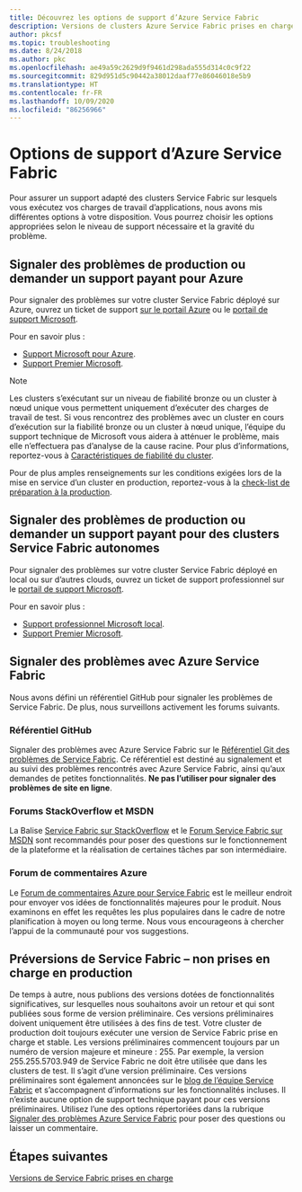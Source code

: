 ```yaml
---
title: Découvrez les options de support d’Azure Service Fabric
description: Versions de clusters Azure Service Fabric prises en charge et liens pour soumettre des tickets de support
author: pkcsf
ms.topic: troubleshooting
ms.date: 8/24/2018
ms.author: pkc
ms.openlocfilehash: ae49a59c2629d9f9461d298ada555d314c0c9f22
ms.sourcegitcommit: 829d951d5c90442a38012daaf77e86046018e5b9
ms.translationtype: HT
ms.contentlocale: fr-FR
ms.lasthandoff: 10/09/2020
ms.locfileid: "86256966"
---
```

# <a name="azure-service-fabric-support-options"></a>Options de support d’Azure Service Fabric

Pour assurer un support adapté des clusters Service Fabric sur lesquels vous exécutez vos charges de travail d’applications, nous avons mis différentes options à votre disposition. Vous pourrez choisir les options appropriées selon le niveau de support nécessaire et la gravité du problème. 

## <a name="report-production-issues-or-request-paid-support-for-azure"></a>Signaler des problèmes de production ou demander un support payant pour Azure

Pour signaler des problèmes sur votre cluster Service Fabric déployé sur Azure, ouvrez un ticket de support [sur le portail Azure](https://ms.portal.azure.com/#blade/Microsoft_Azure_Support/HelpAndSupportBlade/overview) ou le [portail de support Microsoft](https://support.microsoft.com/oas/default.aspx?prid=16146).

Pour en savoir plus :
 
- [Support Microsoft pour Azure](https://azure.microsoft.com/support/plans/?b=16.44).
- [Support Premier Microsoft](https://support.microsoft.com/en-us/premier).

> [!Note]
> Les clusters s’exécutant sur un niveau de fiabilité bronze ou un cluster à nœud unique vous permettent uniquement d’exécuter des charges de travail de test. Si vous rencontrez des problèmes avec un cluster en cours d’exécution sur la fiabilité bronze ou un cluster à nœud unique, l’équipe du support technique de Microsoft vous aidera à atténuer le problème, mais elle n’effectuera pas d’analyse de la cause racine. Pour plus d’informations, reportez-vous à [Caractéristiques de fiabilité du cluster](./service-fabric-cluster-capacity.md#reliability-characteristics-of-the-cluster).
>
> Pour de plus amples renseignements sur les conditions exigées lors de la mise en service d’un cluster en production, reportez-vous à la [check-list de préparation à la production](./service-fabric-production-readiness-checklist.md).

<a id="getlivesitesupportonprem"></a>

## <a name="report-production-issues-or-request-paid-support-for-standalone-service-fabric-clusters"></a>Signaler des problèmes de production ou demander un support payant pour des clusters Service Fabric autonomes

Pour signaler des problèmes sur votre cluster Service Fabric déployé en local ou sur d’autres clouds, ouvrez un ticket de support professionnel sur le [portail de support Microsoft](https://portal.azure.com/#blade/Microsoft_Azure_Support/HelpAndSupportBlade/overview).

Pour en savoir plus :

- [Support professionnel Microsoft local](https://support.microsoft.com/en-us/gp/offerprophone?wa=wsignin1.0).
- [Support Premier Microsoft](https://support.microsoft.com/en-us/premier).

## <a name="report-azure-service-fabric-issues"></a>Signaler des problèmes avec Azure Service Fabric

Nous avons défini un référentiel GitHub pour signaler les problèmes de Service Fabric.  De plus, nous surveillons activement les forums suivants.

### <a name="github-repo"></a>Référentiel GitHub 

Signaler des problèmes avec Azure Service Fabric sur le [Référentiel Git des problèmes de Service Fabric](https://github.com/Azure/service-fabric-issues). Ce référentiel est destiné au signalement et au suivi des problèmes rencontrés avec Azure Service Fabric, ainsi qu’aux demandes de petites fonctionnalités. **Ne pas l’utiliser pour signaler des problèmes de site en ligne**.

### <a name="stackoverflow-and-msdn-forums"></a>Forums StackOverflow et MSDN

La Balise [Service Fabric sur StackOverflow][stackoverflow] et le [Forum Service Fabric sur MSDN][msdn-forum] sont recommandés pour poser des questions sur le fonctionnement de la plateforme et la réalisation de certaines tâches par son intermédiaire.

### <a name="azure-feedback-forum"></a>Forum de commentaires Azure

Le [Forum de commentaires Azure pour Service Fabric][uservoice-forum] est le meilleur endroit pour envoyer vos idées de fonctionnalités majeures pour le produit. Nous examinons en effet les requêtes les plus populaires dans le cadre de notre planification à moyen ou long terme. Nous vous encourageons à chercher l’appui de la communauté pour vos suggestions.

## <a name="service-fabric-preview-versions---unsupported-for-production-use"></a>Préversions de Service Fabric – non prises en charge en production

De temps à autre, nous publions des versions dotées de fonctionnalités significatives, sur lesquelles nous souhaitons avoir un retour et qui sont publiées sous forme de version préliminaire. Ces versions préliminaires doivent uniquement être utilisées à des fins de test. Votre cluster de production doit toujours exécuter une version de Service Fabric prise en charge et stable. Les versions préliminaires commencent toujours par un numéro de version majeure et mineure : 255. Par exemple, la version 255.255.5703.949 de Service Fabric ne doit être utilisée que dans les clusters de test. Il s’agit d’une version préliminaire. Ces versions préliminaires sont également annoncées sur le [blog de l’équipe Service Fabric](https://techcommunity.microsoft.com/t5/azure-service-fabric/bg-p/Service-Fabric) et s’accompagnent d’informations sur les fonctionnalités incluses.
Il n’existe aucune option de support technique payant pour ces versions préliminaires. Utilisez l’une des options répertoriées dans la rubrique [Signaler des problèmes Azure Service Fabric](#report-azure-service-fabric-issues) pour poser des questions ou laisser un commentaire.

## <a name="next-steps"></a>Étapes suivantes

[Versions de Service Fabric prises en charge](service-fabric-versions.md)

<!--references-->
[Microsoft Q&A question page]: /answers/topics/azure-service-fabric.html
[stackoverflow]: https://stackoverflow.com/questions/tagged/azure-service-fabric
[uservoice-forum]: https://feedback.azure.com/forums/293901-service-fabric
[acom-docs]: https://aka.ms/servicefabricdocs
[sample-repos]: https://aka.ms/servicefabricsamples
[msdn-forum]: https://social.msdn.microsoft.com/forums/azure/en-US/home?category=windowsazureplatform
